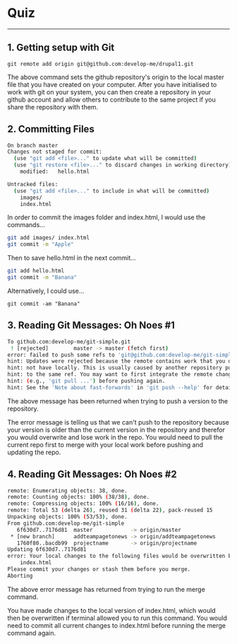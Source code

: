 # Quiz
---
## 1. Getting setup with Git

`git remote add origin git@github.com:develop-me/drupal1.git`

The above command sets the github repository's origin to the local master file that you have created on your computer. After you have initialised to work with git on your system, you can then create a repository in your github account and allow others to contribute to the same project if you share the repository with them.

## 2. Committing Files

```bash
On branch master
Changes not staged for commit:
  (use "git add <file>..." to update what will be committed)
  (use "git restore <file>..." to discard changes in working directory)
	modified:   hello.html

Untracked files:
  (use "git add <file>..." to include in what will be committed)
	images/
	index.html
```
In order to commit the images folder and index.html, I would use the commands...

```bash
git add images/ index.html
git commit -m "Apple"
```

Then to save hello.html in the next commit...

```bash
git add hello.html
git commit -m "Banana"
```
Alternatively, I could use...

`git commit -am "Banana"`

## 3. Reading Git Messages: Oh Noes #1

```bash
To github.com:develop-me/git-simple.git
 ! [rejected]        master -> master (fetch first)
error: failed to push some refs to 'git@github.com:develop-me/git-simple.git'
hint: Updates were rejected because the remote contains work that you do
hint: not have locally. This is usually caused by another repository pushing
hint: to the same ref. You may want to first integrate the remote changes
hint: (e.g., 'git pull ...') before pushing again.
hint: See the 'Note about fast-forwards' in 'git push --help' for details.
```

The above message has been returned when trying to push a version to the repository.

The error message is telling us that we can't push to the repository because your version is older than the current version in the repository and therefor you would overwrite and lose work in the repo. You would need to pull the current repo first to merge with your local work before pushing and updating the repo.

## 4. Reading Git Messages: Oh Noes #2

```bash
remote: Enumerating objects: 38, done.
remote: Counting objects: 100% (38/38), done.
remote: Compressing objects: 100% (16/16), done.
remote: Total 53 (delta 26), reused 31 (delta 22), pack-reused 15
Unpacking objects: 100% (53/53), done.
From github.com:develop-me/git-simple
   6f630d7..7176d81  master            -> origin/master
 * [new branch]      addteampagetonews -> origin/addteampagetonews
   1760f80..bacdb99  projectname       -> origin/projectname
Updating 6f630d7..7176d81
error: Your local changes to the following files would be overwritten by merge:
	index.html
Please commit your changes or stash them before you merge.
Aborting
```

The above error message has returned from trying to run the merge command.

You have made changes to the local version of index.html, which would then be overwritten if terminal allowed you to run this command. You would need to commit all current changes to index.html before running the merge command again.


